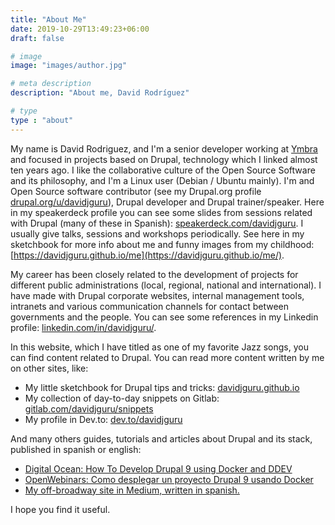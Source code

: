 ```yaml
---
title: "About Me"
date: 2019-10-29T13:49:23+06:00
draft: false

# image
image: "images/author.jpg"

# meta description
description: "About me, David Rodríguez"

# type
type : "about"
---
```


My name is David Rodriguez, and I'm a senior developer working at [Ymbra](https://www.ymbra.com/) and focused in projects based on Drupal, technology which I linked almost ten years ago. I like the collaborative culture of the Open Source Software and its philosophy, and I'm a Linux user (Debian / Ubuntu mainly). 
I'm and Open Source software contributor (see my Drupal.org profile [drupal.org/u/davidjguru](https://www.drupal.org/u/davidjguru)), Drupal developer and Drupal trainer/speaker. Here in my speakerdeck profile you can see some slides from sessions related with Drupal (many of these in Spanish): [speakerdeck.com/davidjguru](https://speakerdeck.com/davidjguru). I usually give talks, sessions and workshops periodically. See here in my sketchbook for more info about me and funny images from my childhood: [https://davidjguru.github.io/me](https://davidjguru.github.io/me/).   

My career has been closely related to the development of projects for different public administrations (local, regional, national and international). I have made with Drupal corporate websites, internal management tools, intranets and various communication channels for contact between governments and the people. You can see some references in my Linkedin profile: [linkedin.com/in/davidjguru/](https://www.linkedin.com/in/davidjguru/).  

In this website, which I have titled as one of my favorite Jazz songs, you can find content related to Drupal. You can read more content written by me on other sites, like:
 
 * My little sketchbook for Drupal tips and tricks: [davidjguru.github.io](https://davidjguru.github.io/)  
 * My collection of day-to-day snippets on Gitlab: [gitlab.com/davidjguru/snippets](https://gitlab.com/users/davidjguru/snippets)  
 * My profile in Dev.to: [dev.to/davidjguru](https://dev.to/davidjguru)  

 And many others guides, tutorials and articles about Drupal and its stack, published in spanish or english: 

 *  [Digital Ocean: How To Develop Drupal 9 using Docker and DDEV](https://www.digitalocean.com/community/tutorials/how-to-develop-a-drupal-9-website-on-your-local-machine-using-docker-and-ddev)   
 * [OpenWebinars: Como desplegar un proyecto Drupal 9 usando Docker](https://openwebinars.net/blog/como-desplegar-un-proyecto-drupal-usando-docker/)  
 * [My off-broadway site in Medium, written in spanish.](https://medium.com/@davidjguru)  
 
I hope you find it useful. 